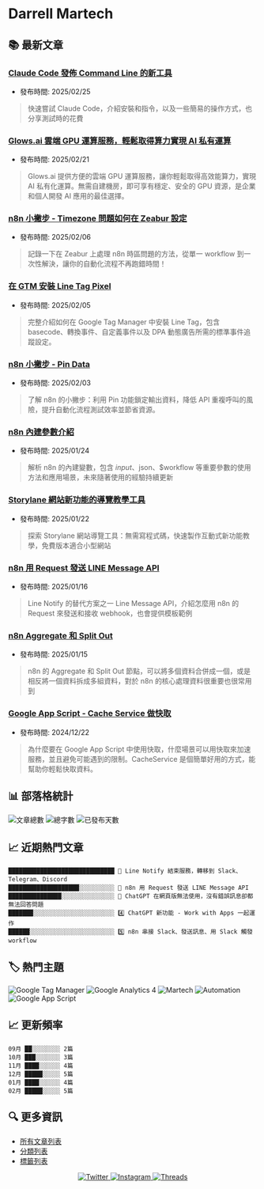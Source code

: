 # Darrell Martech

## 📚 最新文章

### [Claude Code 發佈 Command Line 的新工具](https://www.darrelltw.com/claude-code-new-command-line-tool/?utm_source=github_readme&utm_medium=referral)
- 發布時間: 2025/02/25
> 快速嘗試 Claude Code，介紹安裝和指令，以及一些簡易的操作方式，也分享測試時的花費


### [Glows.ai 雲端 GPU 運算服務，輕鬆取得算力實現 AI 私有運算](https://www.darrelltw.com/glows-ai-cloud-gpu-service/?utm_source=github_readme&utm_medium=referral)
- 發布時間: 2025/02/21
> Glows.ai 提供方便的雲端 GPU 運算服務，讓你輕鬆取得高效能算力，實現 AI 私有化運算。無需自建機房，即可享有穩定、安全的 GPU 資源，是企業和個人開發 AI 應用的最佳選擇。


### [n8n 小撇步 - Timezone 問題如何在 Zeabur 設定](https://www.darrelltw.com/n8n-with-zeabur-timezone-issue/?utm_source=github_readme&utm_medium=referral)
- 發布時間: 2025/02/06
> 記錄一下在 Zeabur 上處理 n8n 時區問題的方法，從單一 workflow 到一次性解決，讓你的自動化流程不再跑錯時間！


### [在 GTM 安裝 Line Tag Pixel](https://www.darrelltw.com/gtm-install-line-tag-pixel/?utm_source=github_readme&utm_medium=referral)
- 發布時間: 2025/02/05
> 完整介紹如何在 Google Tag Manager 中安裝 Line Tag，包含basecode、轉換事件、自定義事件以及 DPA 動態廣告所需的標準事件追蹤設定。


### [n8n 小撇步 - Pin Data](https://www.darrelltw.com/n8n-tips-pin/?utm_source=github_readme&utm_medium=referral)
- 發布時間: 2025/02/03
> 了解 n8n 的小撇步：利用 Pin 功能鎖定輸出資料，降低 API 重複呼叫的風險，提升自動化流程測試效率並節省資源。


### [n8n 內建參數介紹](https://www.darrelltw.com/n8n-built-in-variables/?utm_source=github_readme&utm_medium=referral)
- 發布時間: 2025/01/24
> 解析 n8n 的內建變數，包含 $input、$json、$workflow 等重要參數的使用方法和應用場景，未來隨著使用的經驗持續更新


### [Storylane 網站新功能的導覽教學工具](https://www.darrelltw.com/storylane-demo-website-new-feature/?utm_source=github_readme&utm_medium=referral)
- 發布時間: 2025/01/22
> 探索 Storylane 網站導覽工具：無需寫程式碼，快速製作互動式新功能教學，免費版本適合小型網站


### [n8n 用 Request 發送 LINE Message API](https://www.darrelltw.com/n8n-line-message-api/?utm_source=github_readme&utm_medium=referral)
- 發布時間: 2025/01/16
> Line Notify 的替代方案之一 Line Message API，介紹怎麼用 n8n 的 Request 來發送和接收 webhook，也會提供模板範例


### [n8n Aggregate 和 Split Out](https://www.darrelltw.com/n8n-aggregate-split-out/?utm_source=github_readme&utm_medium=referral)
- 發布時間: 2025/01/15
> n8n 的 Aggregate 和 Split Out 節點，可以將多個資料合併成一個，或是相反將一個資料拆成多組資料，對於 n8n 的核心處理資料很重要也很常用到


### [Google App Script - Cache Service 做快取](https://www.darrelltw.com/google-app-script-cache-service/?utm_source=github_readme&utm_medium=referral)
- 發布時間: 2024/12/22
> 為什麼要在 Google App Script 中使用快取，什麼場景可以用快取來加速服務，並且避免可能遇到的限制。CacheService 是個簡單好用的方式，能幫助你輕鬆快取資料。


## 📊 部落格統計
![文章總數](https://img.shields.io/badge/文章總數-81-blue?style=flat-square)
![總字數](https://img.shields.io/badge/總字數-181382+-blue?style=flat-square)
![已發布天數](https://img.shields.io/badge/已發布天數-964-blue?style=flat-square)

## 📈 近期熱門文章
```text
██████████████████████████████ 🥇 Line Notify 結束服務，轉移到 Slack、Telegram、Discord
████████████████████░░░░░░░░░░ 🥈 n8n 用 Request 發送 LINE Message API
███████████████░░░░░░░░░░░░░░░ 🥉 ChatGPT 在網頁版無法使用，沒有錯誤訊息卻都無法回答問題
███████░░░░░░░░░░░░░░░░░░░░░░░ 4️⃣ ChatGPT 新功能 - Work with Apps 一起運作
██████░░░░░░░░░░░░░░░░░░░░░░░░ 5️⃣ n8n 串接 Slack、發送訊息、用 Slack 觸發 workflow
```

## 🏷️ 熱門主題
![Google Tag Manager](https://img.shields.io/badge/Google%20Tag%20Manager-27-orange?style=flat-square) ![Google Analytics 4](https://img.shields.io/badge/Google%20Analytics%204-14-orange?style=flat-square) ![Martech](https://img.shields.io/badge/Martech-13-orange?style=flat-square) ![Automation](https://img.shields.io/badge/Automation-7-orange?style=flat-square) ![Google App Script](https://img.shields.io/badge/Google%20App%20Script-5-orange?style=flat-square)

## 📈 更新頻率
```text
09月 ██░░░░░░░░ 2篇
10月 ███░░░░░░░ 3篇
11月 ████░░░░░░ 4篇
12月 █████░░░░░ 5篇
01月 ████░░░░░░ 4篇
02月 █████░░░░░ 5篇
```

## 🔍 更多資訊
- [所有文章列表](https://www.darrelltw.com/archives/)
- [分類列表](https://www.darrelltw.com/categories/)
- [標籤列表](https://www.darrelltw.com/tags/)

<div align="center">
  <a href="https://twitter.com/DarrellMarTech" target="_blank">
    <img src="https://img.shields.io/badge/Twitter-1DA1F2?style=for-the-badge&logo=twitter&logoColor=white" alt="Twitter">
  </a>
  <a href="https://www.instagram.com/darrell_tw_/" target="_blank">
    <img src="https://img.shields.io/badge/Instagram-E4405F?style=for-the-badge&logo=instagram&logoColor=white" alt="Instagram">
  </a>
  <a href="https://www.threads.net/@darrell_tw_" target="_blank">
    <img src="https://img.shields.io/badge/Threads-000000?style=for-the-badge&logo=threads&logoColor=white" alt="Threads">
  </a>
</div>
